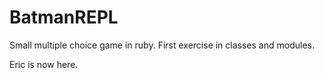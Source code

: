 # BatmanREPL
Small multiple choice game in ruby. 
First exercise in classes and modules.

Eric is now here.

